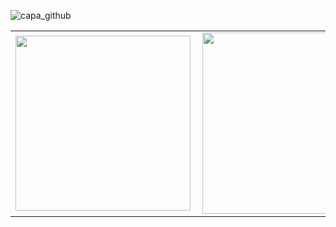 

![capa_github](https://i.ibb.co/x1yJY7L/painel.png)

<center>
<table>
  <tr>
      <td><img width="280px" align="left" src="https://github-readme-stats.vercel.app/api/top-langs/?username=anabneri&hide=html&layout=compact&theme=radical" /></td>
      <td><img width="290px" align="left" src="https://github-readme-stats.vercel.app/api?username=anabneri&theme=radical&show_icons=true" /></td>
  </tr>  
</table>
</center>



